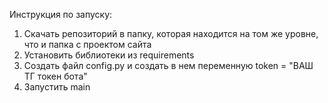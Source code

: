 Инструкция по запуску:
1. Скачать репозиторий в папку, которая находится на том же уровне, что и папка с проектом сайта
2. Установить библиотеки из requirements
3. Создать файл config.py и создать в нем переменную token = "ВАШ ТГ токен бота"
4. Запустить main
